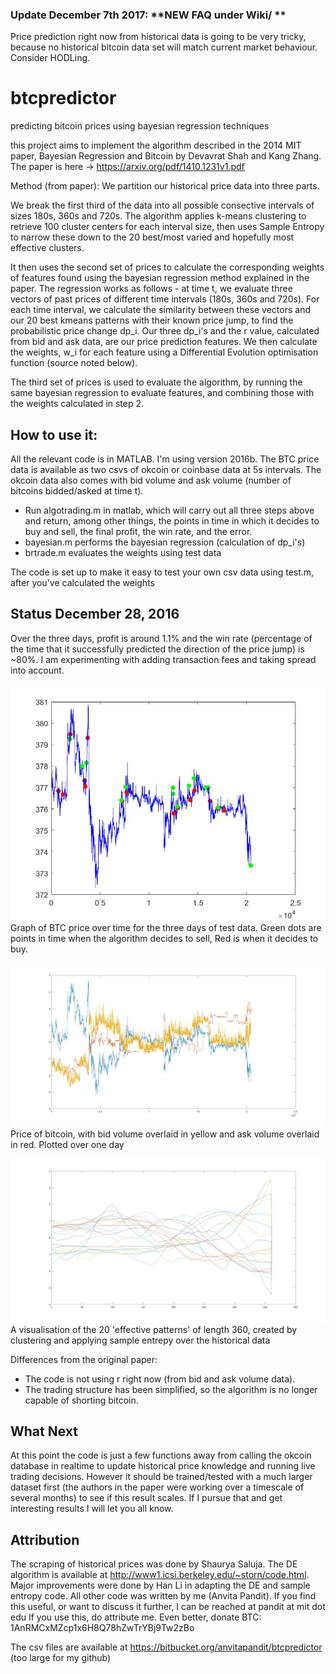 ### Update December 7th 2017: **NEW FAQ under Wiki/ **
Price prediction right now from historical data is going to be very tricky, because no historical bitcoin data set will match current market behaviour. Consider HODLing. 

# btcpredictor

predicting bitcoin prices using bayesian regression techniques

this project aims to implement the algorithm described in the 2014 MIT paper, Bayesian Regression and Bitcoin 
by Devavrat Shah and Kang Zhang. The paper is here -> https://arxiv.org/pdf/1410.1231v1.pdf

Method (from paper):
We partition our historical price data into three parts. 

We break the first third of the data into all possible consective intervals of sizes 180s, 360s and 720s. The algorithm applies k-means clustering to retrieve 100 cluster centers for each interval size, then uses Sample Entropy to narrow these down to the 20 best/most varied and hopefully most effective clusters.

It then uses the second set of prices to calculate the corresponding weights of features found using the bayesian regression method explained in the paper. The regression works as follows - at time t, we evaluate three vectors of past prices of different time intervals (180s, 360s and 720s). For each time interval, we calculate the similarity between these vectors and our 20 best kmeans patterns with their known price jump, to find the probabilistic price change dp_i. Our three dp_i's and the r value, calculated from bid and ask data, are our price prediction features. We then calculate the weights, w_i for each feature using a Differential Evolution optimisation function (source noted below).

The third set of prices is used to evaluate the algorithm, by running the same bayesian regression to evaluate features, and combining those with the weights calculated in step 2. 

## How to use it: 
All the relevant code is in MATLAB. I'm using version 2016b. The BTC price data is available as two csvs of okcoin or coinbase data at 5s intervals. The okcoin data also comes with bid volume and ask volume (number of bitcoins bidded/asked at time t).

- Run algotrading.m in matlab, which will carry out all three steps above and return, among other things, the points in time in which it decides to buy and sell, the final profit, the win rate, and the error.
- bayesian.m performs the bayesian regression (calculation of dp_i's)
- brtrade.m evaluates the weights using test data

The code is set up to make it easy to test your own csv data using test.m, after you've calculated the weights

## Status December 28, 2016
Over the three days, profit is around 1.1% and the win rate (percentage of the time that it successfully predicted the direction of the price jump) is ~80%. I am experimenting with adding transaction fees and taking spread into account.

![buy-sell graph](buy-sell.png)
Graph of BTC price over time for the three days of test data. Green dots are points in time when the algorithm decides to sell, Red is when it decides to buy. 

![prices3 plotted with bid and ask volume](prices3_bidvolume.yellow_askvolume.red.jpg)
Price of bitcoin, with bid volume overlaid in yellow and ask volume overlaid in red. Plotted over one day 

![twenty_patterns](20_patterns_length_360.jpg)
A visualisation of the 20 'effective patterns' of length 360, created by clustering and applying sample entrepy over the historical data

Differences from the original paper:
- The code is not using r right now (from bid and ask volume data). 
- The trading structure has been simplified, so the algorithm is no longer capable of shorting bitcoin. 


## What Next
At this point the code is just a few functions away from calling the okcoin database in realtime to update historical price knowledge and running live trading decisions. However it should be trained/tested with a much larger dataset first (the authors in the paper were working over a timescale of several months) to see if this result scales. If I pursue that and get interesting results I will let you all know. 


## Attribution
The scraping of historical prices was done by Shaurya Saluja. The DE algorithm is available at http://www1.icsi.berkeley.edu/~storn/code.html. Major improvements were done by Han Li in adapting the DE and sample entropy code. 
All other code was written by me (Anvita Pandit).
If you find this useful, or want to discuss it further, I can be reached at pandit at mit dot edu
If you use this, do attribute me. Even better, donate BTC: 1AnRMCxMZcp1x6H8Q78hZwTrYBj9Tw2zBo

The csv files are available at https://bitbucket.org/anvitapandit/btcpredictor (too large for my github)


